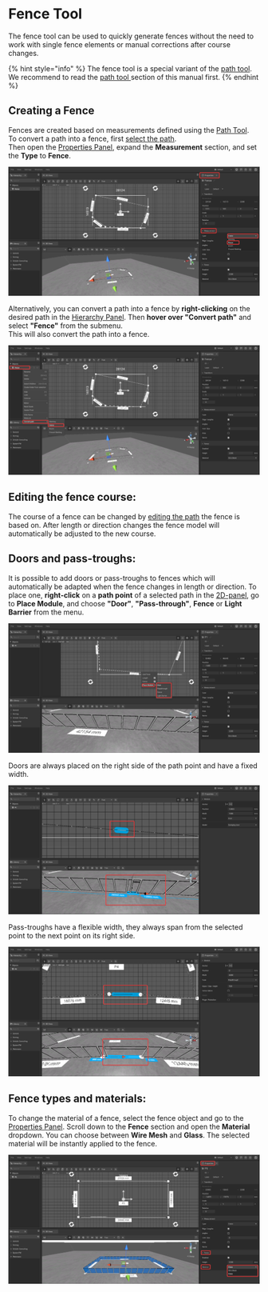 # Fence Tool

The fence tool can be used to quickly generate fences without the need to work with single fence elements or manual corrections after course changes.

{% hint style="info" %}
The fence tool is a special variant of the [path tool](path-tool.md). We recommend to read the [path tool ](path-tool.md)section of this manual first.
{% endhint %}

## Creating a Fence

Fences are created based on measurements defined using the [Path Tool](path-tool.md).  
To convert a path into a fence, first [select the path](path-tool.md#path-selection-and-editing).  
Then open the [Properties Panel](./user-interface/the-properties-panel.md), expand the **Measurement** section, and set the **Type** to **Fence**.

![](../../.gitbook/assets/iVP_Planning_AdvancedTools_FenceTool_PropertiesPanel.png)

Alternatively, you can convert a path into a fence by **right-clicking** on the desired path in the [Hierarchy Panel](./user-interface/hierarchy-panel.md). Then **hover over "Convert path"** and select **"Fence"** from the submenu.  
This will also convert the path into a fence.

![](../../.gitbook/assets/iVP_Planning_AdvancedTools_FenceTool_HierarchyPanel.png)

## Editing the fence course:

The course of a fence can be changed by [editing the path](path-tool.md#path-selection-and-editing) the fence is based on. After length or direction changes the fence model will automatically be adjusted to the new course.

## Doors and pass-troughs:

It is possible to add doors or pass-troughs to fences which will automatically be adapted when the fence changes in length or direction. To place one, **right-click** on a **path point** of a selected path in the [2D-panel](./user-interface/the-2d-view.md), go to **Place Module**, and choose **"Door"**, **"Pass-through"**, **Fence** or **Light Barrier** from the menu.

![](../../.gitbook/assets/iVP_Planning_AdvancedTools_FenceTool_2DPanel_Module.png)

Doors are always placed on the right side of the path point and have a fixed width.

![](../../.gitbook/assets/iVP_Planning_AdvancedTools_FenceTool_ModulDoor.png)

Pass-troughs have a flexible width, they always span from the selected point to the next point on its right side.

![](../../.gitbook/assets/iVP_Planning_AdvancedTools_FenceTool_ModulPassthrough.png)

## Fence types and materials:

To change the material of a fence, select the fence object and go to the [Properties Panel](./user-interface/the-properties-panel.md). Scroll down to the **Fence** section and open the **Material** dropdown. You can choose between **Wire Mesh** and **Glass**. The selected material will be instantly applied to the fence.

![](../../.gitbook/assets/iVP_Planning_AdvancedTools_FenceTool_MaterialGlass.png)


